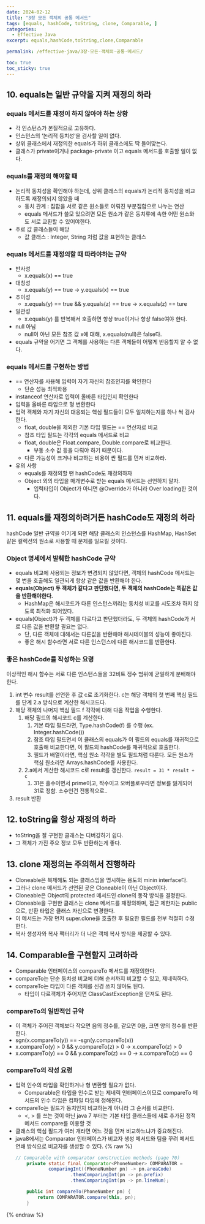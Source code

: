 ```yaml
---
date: 2024-02-12
title: "3장 모든 객체의 공통 메서드"
tags: [equals, hashCode, toString, clone, Comparable, ]
categories:
  - Effective Java
excerpt: equals,hashCode,toString,clone,Comparable

permalink: /effective-java/3장-모든-객체의-공통-메서드/

toc: true
toc_sticky: true
---
```



## 10. equals는 일반 규약을 지켜 재정의 하라


### equals 메서드를 재정이 하지 않아야 하는 상황

- 각 인스턴스가 본질적으로 고유하다.
- 인스턴스의 ‘논리적 등치성’을 검사할 일이 없다.
- 상위 클래스에서 재정의한 equals가 하위 클래스에도 딱 들어맞는다.
- 클래스가 private이거나 package-private 이고 equals 메서드를 호출할 일이 없다.

### equals를 재정의 해야할 때

- 논리적 동치성을 확인해야 하는데, 상위 클래스의 equals가 논리적 동치성을 비교하도록 재정의되지 않았을 때
	- 동치 관계 : 집합을 서로 같은 원소들로 이뤄진 부분집합으로 나누는 연산
	- equals 메서드가 쓸모 있으려면 모든 원소가 같은 동치류에 속한 어떤 원소와도 서로 교환할 수 있어야한다.
- 주로 값 클래스들이 해당
	- 값 클래스 : Integer, String 처럼 값을 표현하는 클래스

### equals 메서드를 재정의할 때 따라야하는 규약

- 반사성
	- x.equals(x) == true
- 대칭성
	- x.equals(y) == true → y.equals(x) == true
- 추이성
	- x.equals(y) == true && y.equals(z) == true → x.equals(z) == ture
- 일관성
	- x.equals(y) 를 반복해서 호출하면 항상 true이거나 항상 false여야 한다.
- null 아님
	- null이 아닌 모든 참조 값 x에 대해, x.equals(null)은 false다.
- equals 규약을 어기면 그 객체를 사용하는 다른 객체들이 어떻게 반응할지 알 수 없다.

### equals 메서드를 구현하는 방법

- == 연산자를 사용해 입력이 자기 자신의 참조인지를 확인한다
	- 단순 성능 최적화용
- instanceof 연산자로 입력이 올바른 타입인지 확인한다
- 입력을 올바른 타입으로 형 변환한다
- 입력 객체와 자기 자신의 대응되는 핵심 필드들이 모두 일치하는지를 하나 씩 검사한다.
	- float, double을 제외한 기본 타입 필드는 == 연산자로 비교
	- 참조 타입 필드는 각각의 equals 메서드로 비교
	- float, double은 Float.compare, Double.compare로 비교한다.
		- 부동 소수 값 등을 다뤄야 하기 때문이다.
	- 다른 가능성이 크거나 비교하는 비용이 싼 필드를 먼저 비교하라.
- 유의 사항
	- equals를 재정의할 땐 hashCode도 재정의하자
	- Object 외의 타입을 매개변수로 받는 equals 메서드는 선언하지 말자.
		- 입력타입이 Object가 아니면 @Override가 아니라 Over loading한 것이다.

## 11. equals를 재정의하려거든 hashCode도 재정의 하라


hashCode 일반 규약을 어기게 되면 해당 클래스의 인스턴스를 HashMap, HashSet 같은 컬렉션의 원소로 사용할 때 문제를 일으킬 것이다.


### Object 명세에서 발췌한 hashCode 규약

- equals 비교에 사용되는 정보가 변경되지 않았다면, 객체의 hashCode 메서드는 몇 번을 호출해도 일관되게 항상 같은 값을 반환해야 한다.
- **equals(Object) 두 객체가 같다고 판단했다면, 두 객체의 hashCode는 똑같은 값을 반환해야한다.**
	- HashMap은 해시코드가 다른 인스턴스끼리는 동치성 비교를 시도조차 하지 않도록 최적화 되어있다.
- equals(Object)가 두 객체를 다르다고 판단했더라도, 두 객체의 hashCode가 서로 다른 값을 반환할 필요는 없다.
	- 단, 다른 객체에 대해서는 다른값을 반환해야 해시테이블의 성능이 좋아진다.
	- 좋은 해시 함수라면 서로 다른 인스턴스에 다른 해시코드를 반환한다.

### 좋은 hashCode를 작성하는 요령


이상적인 해시 함수는 서로 다른 인스턴스들을 32비트 정수 범위에 균일하게 분배해야한다.

1. int 변수 result를 선언한 후 값 c로 초기화한다. c는 해당 객체의 첫 번째 핵심 필드를 단계 2.a 방식으로 계산한 해시코드다.
2. 해당 객체의 나머지 핵심 필드 f 각각에 대해 다음 작업을 수행한다.
	1. 해당 필드의 해시코드 c를 계산한다.
		1. 기본 타입 필드라면, Type.hashCode(f) 를 수행 (ex. Integer.hashCode())
		2. 참조 타입 필드면서 이 클래스의 equals가 이 필드의 equals를 재귀적으로 호출해 비교한다면, 이 필드의 hashCode를 재귀적으로 호출한다.
		3. 필드가 배열이라면, 핵심 원소 각각을 별도 필드처럼 다룬다. 모든 원소가 핵심 원소라면 Arrays.hashCode를 사용한다.
	2. 2.a에서 계산한 해시코드 c로 result를 갱신한다. `result = 31 * result + c`
		1. 31은 홀수이면서 prime이고, 짝수이고 오버플로우라면 정보를 잃게되어 31로 정함. 소수인건 전통적으로..
3. result 반환

## 12. toString을 항상 재정의 하라

- toString을 잘 구현한 클래스는 디버깅하기 쉽다.
- 그 객체가 가진 주요 정보 모두 반환하는게 좋다.

## 13. clone 재정의는 주의해서 진행하라

- Cloneable은 복제해도 되는 클래스임을 명시하는 용도의 minin interface다.
- 그러나 clone 메서드가 선언된 곳은 Cloneable이 아닌 Object이다.
- Cloneable은 Object의 protected 메서드인 clone의 동작 방식을 결정한다.
- Cloneable을 구현한 클래스는 clone 메서드를 재정의하며, 접근 제한자는 public으로, 반환 타입은 클래스 자신으로 변경한다.
- 이 메서드는 가장 먼저 super.clone을 호출한 후 필요한 필드를 전부 적절히 수정한다.
- 복사 생성자와 복사 팩터리가 더 나은 객체 복사 방식을 제공할 수 있다.

## 14. Comparable을 구현할지 고려하라

- Comparable 인터페이스의 compareTo 메서드를 재정의한다.
- compareTo는 단순 동치성 비교에 더해 순서까지 비교할 수 있고, 제네릭하다.
- compareTo는 타입이 다른 객체를 신경 쓰지 않아도 된다.
	- 타입이 다르객체가 주어지면 ClassCastException을 던져도 된다.

### compareTo의 일반적인 규약

- 이 객체가 주어진 객체보다 작으면 음의 정수를, 같으면 0을, 크면 양의 정수를 반환한다.
- sgn(x.compareTo(y)) == -sgn(y.compareTo(x))
- x.compareTo(y) > 0 && y.compareTo(z) > 0 → x.compareTo(z) > 0
- x.compareTo(y) == 0 && y.compareTo(z) == 0 → x.compareTo(z) == 0

### compareTo의 작성 요령

- 입력 인수의 타입을 확인하거나 형 변환할 필요가 없다.
	- Comparable은 타입을 인수로 받는 제네릭 인터페이스이므로 compareTo 메서드의 인수 타입은 컴파일 타임에 정해진다.
- compareTo는 필드가 동치인지 비교하는게 아니라 그 순서를 비교한다.
	- <, > 를 쓰는 것이 아닌 java 7 부터는 기본 타입 클래스들에 새로 추가된 정적 메서드 compare를 이용할 것
- 클래스의 핵심 필드가 여러 개라면 어느 것을 먼저 비교하느냐가 중요해진다.
- java8에서는 Comparator 인터페이스가 비교자 생성 메서드와 팀을 꾸려 메서드 연쇄 방식으로 비교자를 생성할 수 있다.
{% raw %}
	```java
	// Comparable with comparator construction methods (page 70)
	    private static final Comparator<PhoneNumber> COMPARATOR =
	            comparingInt((PhoneNumber pn) -> pn.areaCode)
	                    .thenComparingInt(pn -> pn.prefix)
	                    .thenComparingInt(pn -> pn.lineNum);
	
	    public int compareTo(PhoneNumber pn) {
	        return COMPARATOR.compare(this, pn);
	    }
	```
{% endraw %}


